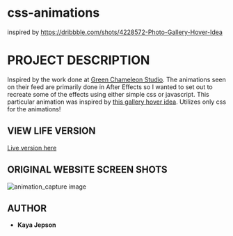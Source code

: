 # css-animations
inspired by https://dribbble.com/shots/4228572-Photo-Gallery-Hover-Idea

# PROJECT DESCRIPTION
Inspired by the work done at [Green Chameleon Studio](https://dribbble.com/greenchameleon "Green Chameleon Studio").
The animations seen on their feed are primarily done in After Effects so I wanted to set out to recreate some of the effects using either simple css or javascript.
This particular animation was inspired by [this gallery hover idea](https://dribbble.com/shots/4228572-Photo-Gallery-Hover-Idea "Green Chameleon animation").
Utilizes only css for the animations!

## VIEW LIFE VERSION

[Live version here](https://kayajepson.github.io/css-animations/ "mountain animation")

## ORIGINAL WEBSITE SCREEN SHOTS

![animation_capture image](/assets/capture.gif)

## AUTHOR

-   **Kaya Jepson**
